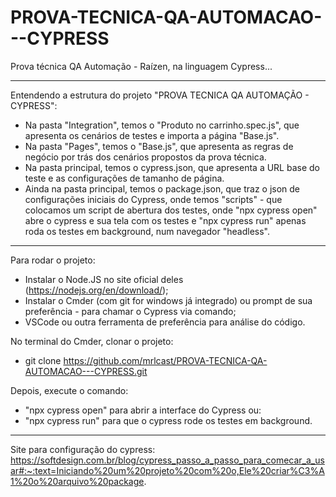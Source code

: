 # PROVA-TECNICA-QA-AUTOMACAO---CYPRESS
Prova técnica QA Automação - Raízen, na linguagem Cypress...

---------------------

Entendendo a estrutura do projeto "PROVA TECNICA QA AUTOMAÇÃO - CYPRESS":
- Na pasta "Integration", temos o "Produto no carrinho.spec.js", que apresenta os cenários de testes e importa a página "Base.js".
- Na pasta "Pages", temos o "Base.js", que apresenta as regras de negócio por trás dos cenários propostos da prova técnica. 
- Na pasta principal, temos o cypress.json, que apresenta a URL base do teste e as configurações de tamanho de página.
- Ainda na pasta principal, temos o package.json, que traz o json de configurações iniciais do Cypress, onde temos "scripts" - que colocamos um script de abertura dos testes, onde "npx cypress open" abre o cypress e sua tela com os testes e "npx cypress run" apenas roda os testes em background, num navegador "headless".

---------------------

Para rodar o projeto:
- Instalar o Node.JS no site oficial deles (https://nodejs.org/en/download/);
- Instalar o Cmder (com git for windows já integrado) ou prompt de sua preferência - para chamar o Cypress via comando; 
- VSCode ou outra ferramenta de preferência para análise do código.

No terminal do Cmder, clonar o projeto:
- git clone https://github.com/mrlcast/PROVA-TECNICA-QA-AUTOMACAO---CYPRESS.git

Depois, execute o comando: 
- "npx cypress open" para abrir a interface do Cypress ou: 
- "npx cypress run" para que o cypress rode os testes em background. 

---------------------

Site para configuração do cypress:
https://softdesign.com.br/blog/cypress_passo_a_passo_para_comecar_a_usar#:~:text=Iniciando%20um%20projeto%20com%20o,Ele%20criar%C3%A1%20o%20arquivo%20package.
